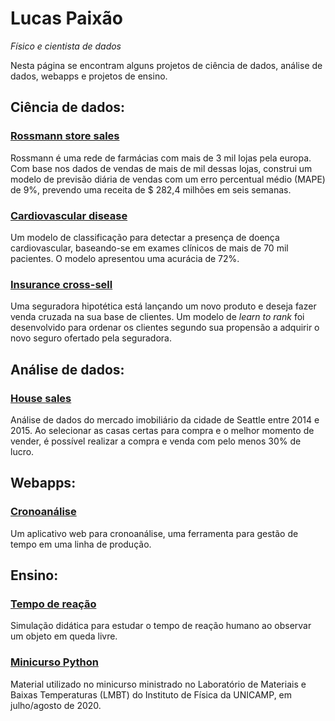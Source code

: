 # Lucas Paixão

*Físico e cientista de dados*

Nesta página se encontram alguns projetos de ciência de dados, análise de dados, webapps e projetos de ensino.

## Ciência de dados:

### [Rossmann store sales](https://github.com/paixaols/rossmann-store-sales)

Rossmann é uma rede de farmácias com mais de 3 mil lojas pela europa. Com base nos dados de vendas de mais de mil dessas lojas, construi um modelo de previsão diária de vendas com um erro percentual médio (MAPE) de 9%, prevendo uma receita de $ 282,4 milhões em seis semanas.

### [Cardiovascular disease](https://github.com/paixaols/cardiovascular-disease)

Um modelo de classificação para detectar a presença de doença cardiovascular, baseando-se em exames clínicos de mais de 70 mil pacientes. O modelo apresentou uma acurácia de 72%.

### [Insurance cross-sell](https://github.com/paixaols/insurance-cross-sell)

Uma seguradora hipotética está lançando um novo produto e deseja fazer venda cruzada na sua base de clientes. Um modelo de *learn to rank* foi desenvolvido para ordenar os clientes segundo sua propensão a adquirir o novo seguro ofertado pela seguradora.

## Análise de dados:

### [House sales](https://github.com/paixaols/house-sales)

Análise de dados do mercado imobiliário da cidade de Seattle entre 2014 e 2015. Ao selecionar as casas certas para compra e o melhor momento de vender, é possível realizar a compra e venda com pelo menos 30% de lucro.

## Webapps:

### [Cronoanálise](https://github.com/paixaols/cronoanalise)

Um aplicativo web para cronoanálise, uma ferramenta para gestão de tempo em uma linha de produção.

## Ensino:

### [Tempo de reação](https://github.com/paixaols/tempo-de-reacao)

Simulação didática para estudar o tempo de reação humano ao observar um objeto em queda livre.

### [Minicurso Python](https://github.com/paixaols/minicurso)

Material utilizado no minicurso ministrado no Laboratório de Materiais e Baixas Temperaturas (LMBT) do Instituto de Física da UNICAMP, em julho/agosto de 2020.

